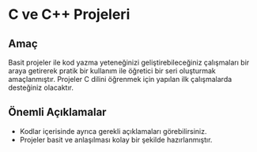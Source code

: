 # C ve C++ Projeleri
## Amaç
Basit projeler ile kod yazma yeteneğinizi geliştirebileceğiniz çalışmaları bir araya getirerek pratik bir kullanım ile 
öğretici bir seri oluşturmak amaçlanmıştır. Projeler C dilini öğrenmek için yapılan ilk çalışmalarda desteğiniz olacaktır. 

## Önemli Açıklamalar
* Kodlar içerisinde ayrıca gerekli açıklamaları görebilirsiniz.
* Projeler basit ve anlaşılması kolay bir şekilde hazırlanmıştır.
